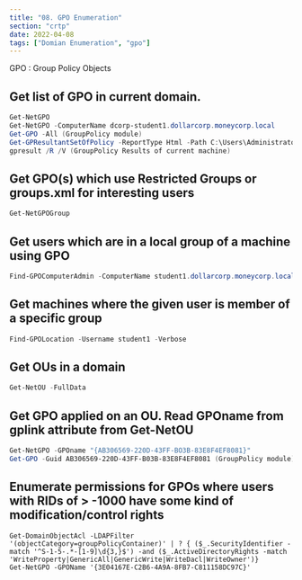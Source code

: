```yaml
---
title: "08. GPO Enumeration"
section: "crtp"
date: 2022-04-08
tags: ["Domian Enumeration", "gpo"]
---
```


GPO : Group Policy Objects
## Get list of GPO in current domain.
```powershell
Get-NetGPO
Get-NetGPO -ComputerName dcorp-student1.dollarcorp.moneycorp.local
Get-GPO -All (GroupPolicy module)
Get-GPResultantSetOfPolicy -ReportType Html -Path C:\Users\Administrator\report.html (Provides RSoP)
gpresult /R /V (GroupPolicy Results of current machine)
```

## Get GPO(s) which use Restricted Groups or groups.xml for interesting users
```powershell
Get-NetGPOGroup 
```

## Get users which are in a local group of a machine using GPO
```powershell
Find-GPOComputerAdmin -ComputerName student1.dollarcorp.moneycorp.local
```

## Get machines where the given user is member of a specific group
```powershell
Find-GPOLocation -Username student1 -Verbose
```

## Get OUs in a domain
```powershell
Get-NetOU -FullData
```

## Get GPO applied on an OU. Read GPOname from gplink attribute from Get-NetOU
```powershell
Get-NetGPO -GPOname "{AB306569-220D-43FF-BO3B-83E8F4EF8081}"
Get-GPO -Guid AB306569-220D-43FF-B03B-83E8F4EF8081 (GroupPolicy module) 
```

## Enumerate permissions for GPOs where users with RIDs of > -1000 have some kind of modification/control rights
```
Get-DomainObjectAcl -LDAPFilter '(objectCategory=groupPolicyContainer)' | ? { ($_.SecurityIdentifier -match '^S-1-5-.*-[1-9]\d{3,}$') -and ($_.ActiveDirectoryRights -match 'WriteProperty|GenericAll|GenericWrite|WriteDacl|WriteOwner')}
Get-NetGPO -GPOName '{3E04167E-C2B6-4A9A-8FB7-C811158DC97C}' 
```